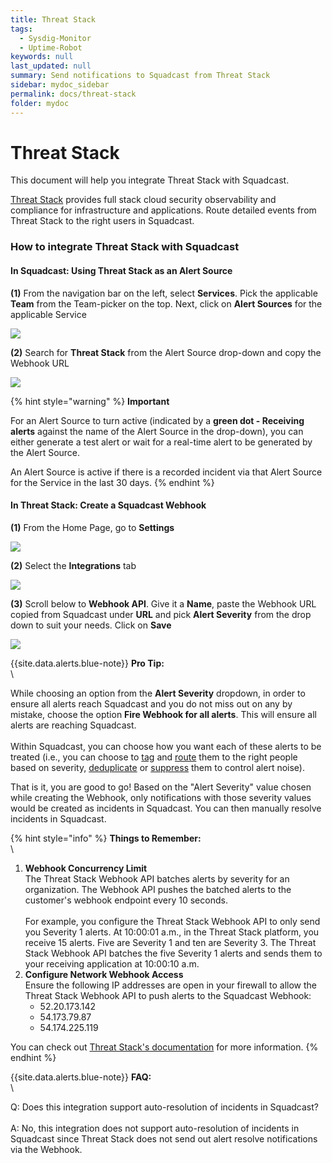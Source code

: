```yaml
---
title: Threat Stack
tags:
  - Sysdig-Monitor
  - Uptime-Robot
keywords: null
last_updated: null
summary: Send notifications to Squadcast from Threat Stack
sidebar: mydoc_sidebar
permalink: docs/threat-stack
folder: mydoc
---
```


# Threat Stack

This document will help you integrate Threat Stack with Squadcast.

[Threat Stack](https://www.threatstack.com/) provides full stack cloud security observability and compliance for infrastructure and applications. Route detailed events from Threat Stack to the right users in Squadcast.

### How to integrate Threat Stack with Squadcast

#### In Squadcast: Using Threat Stack as an Alert Source

**(1)** From the navigation bar on the left, select **Services**. Pick the applicable **Team** from the Team-picker on the top. Next, click on **Alert Sources** for the applicable Service

![](../../.gitbook/assets/alert\_source\_1.png)

**(2)** Search for **Threat Stack** from the Alert Source drop-down and copy the Webhook URL

![](../../.gitbook/assets/threat\_stack\_1.png)

{% hint style="warning" %}
**Important**

For an Alert Source to turn active (indicated by a **green dot - Receiving alerts** against the name of the Alert Source in the drop-down), you can either generate a test alert or wait for a real-time alert to be generated by the Alert Source.

An Alert Source is active if there is a recorded incident via that Alert Source for the Service in the last 30 days.
{% endhint %}

#### In Threat Stack: Create a Squadcast Webhook

**(1)** From the Home Page, go to **Settings**

![](../../.gitbook/assets/threat\_stack\_2.png)

**(2)** Select the **Integrations** tab

![](../../.gitbook/assets/threat\_stack\_3.png)

**(3)** Scroll below to **Webhook API**. Give it a **Name**, paste the Webhook URL copied from Squadcast under **URL** and pick **Alert Severity** from the drop down to suit your needs. Click on **Save**

![](../../.gitbook/assets/threat\_stack\_4.png)

\{{site.data.alerts.blue-note\}} **Pro Tip:**\
\


While choosing an option from the **Alert Severity** dropdown, in order to ensure all alerts reach Squadcast and you do not miss out on any by mistake, choose the option **Fire Webhook for all alerts**. This will ensure all alerts are reaching Squadcast.\
\
Within Squadcast, you can choose how you want each of these alerts to be treated (i.e., you can choose to [tag](event-tagging/) and [route](alert-routing/) them to the right people based on severity, [deduplicate](de-duplication-rules/) or [suppress](alert-suppression/) them to control alert noise).

That is it, you are good to go! Based on the "Alert Severity" value chosen while creating the Webhook, only notifications with those severity values would be created as incidents in Squadcast. You can then manually resolve incidents in Squadcast.

{% hint style="info" %}
**Things to Remember:**\
\


1. **Webhook Concurrency Limit**\
   The Threat Stack Webhook API batches alerts by severity for an organization. The Webhook API pushes the batched alerts to the customer's webhook endpoint every 10 seconds.\
   \
   For example, you configure the Threat Stack Webhook API to only send you Severity 1 alerts. At 10:00:01 a.m., in the Threat Stack platform, you receive 15 alerts. Five are Severity 1 and ten are Severity 3. The Threat Stack Webhook API batches the five Severity 1 alerts and sends them to your receiving application at 10:00:10 a.m.
2. **Configure Network Webhook Access**\
   Ensure the following IP addresses are open in your firewall to allow the Threat Stack Webhook API to push alerts to the Squadcast Webhook:
   * 52.20.173.142
   * 54.173.79.87
   * 54.174.225.119

You can check out [Threat Stack's documentation](https://apidocs.threatstack.com/v2/alert-webhooks-api/webhooks-setup) for more information.
{% endhint %}

\{{site.data.alerts.blue-note\}} **FAQ:**\
\


Q: Does this integration support auto-resolution of incidents in Squadcast?\
\
A: No, this integration does not support auto-resolution of incidents in Squadcast since Threat Stack does not send out alert resolve notifications via the Webhook.
